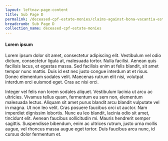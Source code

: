 ```yaml
---
layout: leftnav-page-content
title: Sub Page D
permalink: /deceased-cpf-estate-monies/claims-against-bona-vacantia-estates/
breadcrumb: Sub Page D
collection_name: deceased-cpf-estate-monies
---
```


#### Lorem ipsum

Lorem ipsum dolor sit amet, consectetur adipiscing elit. Vestibulum vel odio dictum, consectetur ligula at, malesuada tortor. Nulla facilisi. Aenean quis facilisis lacus, et egestas massa. Sed facilisis enim at felis blandit, sit amet tempor nunc mattis. Duis id est nec justo congue interdum at et risus. Donec elementum sodales velit. Maecenas rutrum elit nisi, volutpat interdum orci euismod eget. Cras ac nisi orci.

Integer vel felis non lorem sodales aliquet. Vestibulum lacinia ut arcu ac ultricies. Vivamus tellus quam, fermentum eu sem non, elementum malesuada lectus. Aliquam sit amet purus blandit arcu blandit vulputate vel in magna. Ut non leo velit. Cras posuere faucibus orci ut auctor. Nam imperdiet dignissim lobortis. Nunc eu leo blandit, lacinia odio sit amet, tincidunt elit. Aenean faucibus sollicitudin mi. Mauris hendrerit semper sagittis. Suspendisse bibendum, enim ac ultrices rutrum, justo urna mollis augue, vel rhoncus massa augue eget tortor. Duis faucibus arcu nunc, id cursus dolor fermentum et.
